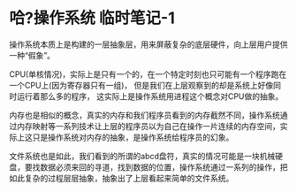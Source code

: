# 哈?操作系统 临时笔记-1

操作系统本质上是构建的一层抽象层，用来屏蔽复杂的底层硬件，向上层用户提供一种“假象”。

CPU(单核情况)，实际上是只有一个的，在一个特定时刻也只可能有一个程序跑在一个CPU上(因为寄存器只有一组)，
但是我们在上层观察到的却是系统上好像同时运行着那么多的程序，
这实际上是操作系统用进程这个概念对CPU做的抽象。

内存也是相似的概念，真实的内存和我们程序员看到的内存截然不同，操作系统通过内存映射等一系列技术让上层的程序员以为自己在操作一片连续的内存空间，实际上这只是操作系统对内存的抽象，是操作系统给程序员的幻象。

文件系统也是如此，我们看到的所谓的abcd盘符，真实的情况可能是一块机械硬盘，要找数据必须来回的寻道，找到数据的位置，操作系统通过一系列的操作，把如此复杂的过程层层抽象，抽象出了上层看起来简单的文件系统。
